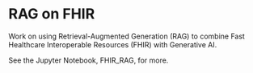# RAG on FHIR
Work on using Retrieval-Augmented Generation (RAG) to combine Fast Healthcare Interoperable Resources (FHIR) with Generative AI.

See the Jupyter Notebook, FHIR_RAG, for more.